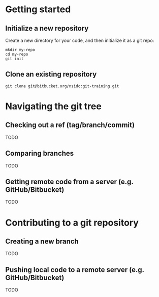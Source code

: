 # Getting started

## Initialize a new repository

Create a new directory for your code, and then initialize it as a git repo:

```
mkdir my-repo
cd my-repo
git init
```


## Clone an existing repository

```
git clone git@bitbucket.org/nsidc:git-training.git
```


# Navigating the git tree

## Checking out a ref (tag/branch/commit)

TODO


## Comparing branches

TODO


## Getting remote code from a server (e.g. GitHub/Bitbucket)

TODO


# Contributing to a git repository

## Creating a new branch

TODO


## Pushing local code to a remote server (e.g. GitHub/Bitbucket)

TODO
